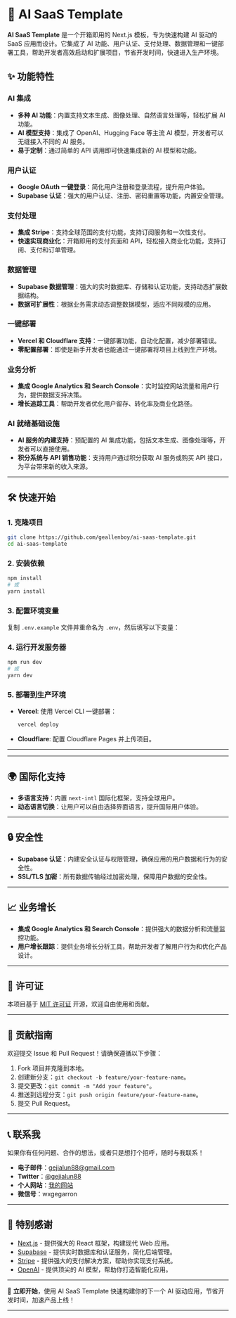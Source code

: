 # 🚀 **AI SaaS Template**

**AI SaaS Template** 是一个开箱即用的 Next.js 模板，专为快速构建 AI 驱动的 SaaS 应用而设计。它集成了 AI 功能、用户认证、支付处理、数据管理和一键部署工具，帮助开发者高效启动和扩展项目，节省开发时间，快速进入生产环境。

## ✨ **功能特性**

### **AI 集成**

- **多种 AI 功能**：内置支持文本生成、图像处理、自然语言处理等，轻松扩展 AI 功能。
- **AI 模型支持**：集成了 OpenAI、Hugging Face 等主流 AI 模型，开发者可以无缝接入不同的 AI 服务。
- **易于定制**：通过简单的 API 调用即可快速集成新的 AI 模型和功能。

### **用户认证**

- **Google OAuth 一键登录**：简化用户注册和登录流程，提升用户体验。
- **Supabase 认证**：强大的用户认证、注册、密码重置等功能，内置安全管理。

### **支付处理**

- **集成 Stripe**：支持全球范围的支付功能，支持订阅服务和一次性支付。
- **快速实现商业化**：开箱即用的支付页面和 API，轻松接入商业化功能，支持订阅、支付和订单管理。

### **数据管理**

- **Supabase 数据管理**：强大的实时数据库、存储和认证功能，支持动态扩展数据结构。
- **数据可扩展性**：根据业务需求动态调整数据模型，适应不同规模的应用。

### **一键部署**

- **Vercel 和 Cloudflare 支持**：一键部署功能，自动化配置，减少部署错误。
- **零配置部署**：即使是新手开发者也能通过一键部署将项目上线到生产环境。

### **业务分析**

- **集成 Google Analytics 和 Search Console**：实时监控网站流量和用户行为，提供数据支持决策。
- **增长追踪工具**：帮助开发者优化用户留存、转化率及商业化路径。

### **AI 就绪基础设施**

- **AI 服务的内建支持**：预配置的 AI 集成功能，包括文本生成、图像处理等，开发者可以直接使用。
- **积分系统与 API 销售功能**：支持用户通过积分获取 AI 服务或购买 API 接口，为平台带来新的收入来源。

---

## 🛠️ **快速开始**

### 1. **克隆项目**

```bash
git clone https://github.com/geallenboy/ai-saas-template.git
cd ai-saas-template
```

### 2. **安装依赖**

```bash
npm install
# 或
yarn install
```

### 3. **配置环境变量**

复制 `.env.example` 文件并重命名为 `.env`，然后填写以下变量：

### 4. **运行开发服务器**

```bash
npm run dev
# 或
yarn dev
```

### 5. **部署到生产环境**

- **Vercel**: 使用 Vercel CLI 一键部署：
  ```bash
  vercel deploy
  ```
- **Cloudflare**: 配置 Cloudflare Pages 并上传项目。

---

---

## 🌍 **国际化支持**

- **多语言支持**：内置 `next-intl` 国际化框架，支持全球用户。
- **动态语言切换**：让用户可以自由选择界面语言，提升国际用户体验。

---

## 🔒 **安全性**

- **Supabase 认证**：内建安全认证与权限管理，确保应用的用户数据和行为的安全性。
- **SSL/TLS 加密**：所有数据传输经过加密处理，保障用户数据的安全性。

---

## 📈 **业务增长**

- **集成 Google Analytics 和 Search Console**：提供强大的数据分析和流量监控功能。
- **用户增长跟踪**：提供业务增长分析工具，帮助开发者了解用户行为和优化产品设计。

---

## 📄 **许可证**

本项目基于 [MIT 许可证](LICENSE) 开源，欢迎自由使用和贡献。

---

## 🙌 **贡献指南**

欢迎提交 Issue 和 Pull Request！请确保遵循以下步骤：

1. Fork 项目并克隆到本地。
2. 创建新分支：`git checkout -b feature/your-feature-name`。
3. 提交更改：`git commit -m "Add your feature"`。
4. 推送到远程分支：`git push origin feature/your-feature-name`。
5. 提交 Pull Request。

---

## 📞 **联系我**

如果你有任何问题、合作的想法，或者只是想打个招呼，随时与我联系！

- **电子邮件**：[gejialun88@gmail.com](mailto:gejialun88@gmail.com)
- **Twitter**：[@gejialun88](https://x.com/gejialun88)
- **个人网站**：[我的网站](https://gegarron.com)
- **微信号**：wxgegarron

---

## 🌟 **特别感谢**

- [Next.js](https://nextjs.org) - 提供强大的 React 框架，构建现代 Web 应用。
- [Supabase](https://supabase.io) - 提供实时数据库和认证服务，简化后端管理。
- [Stripe](https://stripe.com) - 提供强大的支付解决方案，帮助你实现支付系统。
- [OpenAI](https://openai.com) - 提供顶尖的 AI 模型，帮助你打造智能化应用。

---

🚀 **立即开始**，使用 AI SaaS Template 快速构建你的下一个 AI 驱动应用，节省开发时间，加速产品上线！

---
